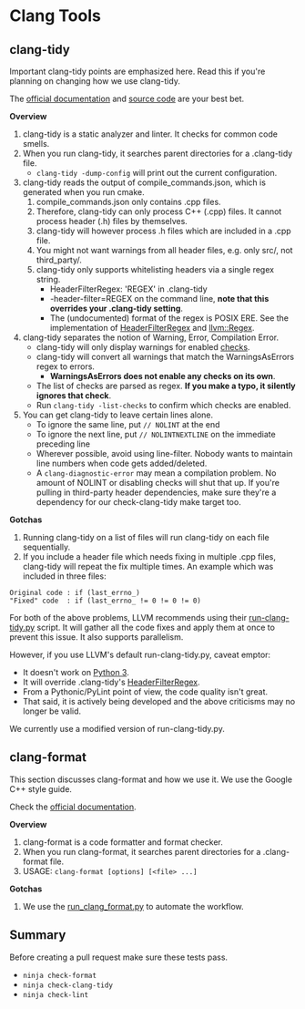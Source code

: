# Clang Tools

## clang-tidy

Important clang-tidy points are emphasized here. Read this if you're planning on changing how we use clang-tidy.

The [official documentation](https://clang.llvm.org/extra/clang-tidy/index.html) and [source code](https://clang.llvm.org/extra/doxygen/dir_83d3dc8f7afce718e8cda93164271fb8.html) are your best bet.

**Overview**

1. clang-tidy is a static analyzer and linter. It checks for common code smells.
2. When you run clang-tidy, it searches parent directories for a .clang-tidy file.
    - `clang-tidy -dump-config` will print out the current configuration.
3. clang-tidy reads the output of compile_commands.json, which is generated when you run cmake.
    1. compile_commands.json only contains .cpp files.
    2. Therefore, clang-tidy can only process C++ (.cpp) files. It cannot process header (.h) files by themselves.
    3. clang-tidy will however process .h files which are included in a .cpp file.
    4. You might not want warnings from all header files, e.g. only src/, not third_party/.
    5. clang-tidy only supports whitelisting headers via a single regex string.
        - HeaderFilterRegex: 'REGEX' in .clang-tidy
        - -header-filter=REGEX on the command line, **note that this overrides your .clang-tidy setting**.
        - The (undocumented) format of the regex is POSIX ERE. See the implementation of [HeaderFilterRegex](https://clang.llvm.org/extra/doxygen/ClangTidyDiagnosticConsumer_8cpp_source.html#l00533) and [llvm::Regex](http://llvm.org/doxygen/Regex_8h_source.html#l00040).
4. clang-tidy separates the notion of Warning, Error, Compilation Error.
    - clang-tidy will only display warnings for enabled [checks](https://clang.llvm.org/extra/clang-tidy/checks/list.html).
    - clang-tidy will convert all warnings that match the WarningsAsErrors regex to errors.
        - **WarningsAsErrors does not enable any checks on its own**.
    - The list of checks are parsed as regex. **If you make a typo, it silently ignores that check**.
    - Run `clang-tidy -list-checks` to confirm which checks are enabled.
5. You can get clang-tidy to leave certain lines alone.
    - To ignore the same line, put `// NOLINT` at the end
    - To ignore the next line, put `// NOLINTNEXTLINE` on the immediate preceding line
    - Wherever possible, avoid using line-filter. Nobody wants to maintain line numbers when code gets added/deleted.
    - A `clang-diagnostic-error` may mean a compilation problem. No amount of NOLINT or disabling checks will shut that up. If you're pulling in third-party header dependencies, make sure they're a dependency for our check-clang-tidy make target too.

**Gotchas**

1. Running clang-tidy on a list of files will run clang-tidy on each file sequentially.
2. If you include a header file which needs fixing in multiple .cpp files, clang-tidy will repeat the fix multiple times. An example which was included in three files:
```
Original code : if (last_errno_)
"Fixed" code  : if (last_errno_ != 0 != 0 != 0)
```

For both of the above problems, LLVM recommends using their [run-clang-tidy.py](https://github.com/llvm-mirror/clang-tools-extra/blob/master/clang-tidy/tool/run-clang-tidy.py) script. It will gather all the code fixes and apply them at once to prevent this issue. It also supports parallelism.

However, if you use LLVM's default run-clang-tidy.py, caveat emptor:

- It doesn't work on [Python 3](https://github.com/llvm-mirror/clang-tools-extra/blob/master/clang-tidy/tool/run-clang-tidy.py#L166).
- It will override .clang-tidy's [HeaderFilterRegex](https://github.com/llvm-mirror/clang-tools-extra/blob/master/clang-tidy/tool/run-clang-tidy.py#L86).
- From a Pythonic/PyLint point of view, the code quality isn't great.
- That said, it is actively being developed and the above criticisms may no longer be valid.

We currently use a modified version of run-clang-tidy.py.

## clang-format

This section discusses clang-format and how we use it. We use the Google C++ style guide.

Check the [official documentation](https://clang.llvm.org/docs/ClangFormat.html).

**Overview**

1. clang-format is a code formatter and format checker.
2. When you run clang-format, it searches parent directories for a .clang-format file.
3. USAGE: `clang-format [options] [<file> ...]`

**Gotchas**

1. We use the [run_clang_format.py](https://github.com/TheSYNcoder/JuCC/blob/main/build_support/run_clang_format.py) to automate the workflow.

## Summary

Before creating a pull request make sure these tests pass.

- `ninja check-format`
- `ninja check-clang-tidy`
- `ninja check-lint`
